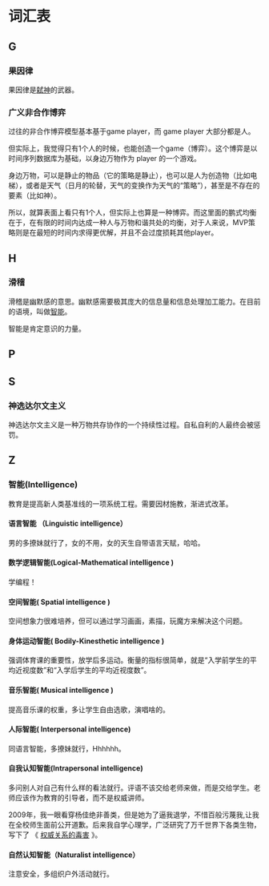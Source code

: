 # 词汇表

## G

### 果因律

果因律是[弑神](https://god-theory.readthedocs.io/zh_CN/latest/chapter_4.html#id6)的武器。

### 广义非合作博弈

过往的非合作博弈模型基本基于game player，而 game player 大部分都是人。

但实际上，我觉得只有1个人的时候，也能创造一个game（博弈）。这个博弈是以时间序列数据库为基础，以身边万物作为 player 的一个游戏。

身边万物，可以是静止的物品（它的策略是静止），也可以是人为创造物（比如电梯），或者是天气（日月的轮替，天气的变换作为天气的“策略”），甚至是不存在的要素（比如神）。

所以，就算表面上看只有1个人，但实际上也算是一种博弈。而这里面的鹏式均衡在于，在有限的时间内达成一种人与万物和谐共处的均衡，对于人来说，MVP策略则是在最短的时间内求得更优解，并且不会过度损耗其他player。

## H

### 滑稽

滑稽是幽默感的意思。幽默感需要极其庞大的信息量和信息处理加工能力。在目前的语境，叫做[智能](https://baike.baidu.com/item/%E6%99%BA%E8%83%BD/66637)。

智能是肯定意识的力量。

## P

## S

### 神选达尔文主义

神选达尔文主义是一种万物共存协作的一个持续性过程。自私自利的人最终会被惩罚。

## Z

### 智能(Intelligence)

教育是提高新人类基准线的一项系统工程。需要因材施教，渐进式改革。

#### 语言智能 （Linguistic intelligence）

男的多撩妹就行了，女的不用，女的天生自带语言天赋，哈哈。

#### 数学逻辑智能(Logical-Mathematical intelligence )

学编程！

#### 空间智能( Spatial intelligence )

空间想象力很难培养，但可以通过学习画画，素描，玩魔方来解决这个问题。

#### 身体运动智能( Bodily-Kinesthetic intelligence )

强调体育课的重要性，放学后多运动。衡量的指标很简单，就是“入学前学生的平均近视度数”和“入学后学生的平均近视度数”。

#### 音乐智能( Musical intelligence )

提高音乐课的权重，多让学生自由选歌，演唱啥的。

#### 人际智能( Interpersonal intelligence)

同语言智能，多撩妹就行，Hhhhhh。

#### 自我认知智能(Intrapersonal intelligence)

多问别人对自己有什么样的看法就行。评语不该交给老师来做，而是交给学生。老师应该作为教育的引导者，而不是权威讲师。

2009年，我一眼看穿杨佳绝非善类，但是她为了逼我退学，不惜百般污蔑我,让我在全校师生面前公开道歉。后来我自学心理学，广泛研究了万千世界下各类生物，写下了 《 [权威关系的毒害](https://zhuanlan.zhihu.com/p/143016953) 》。

#### 自然认知智能（Naturalist intelligence）

注意安全，多组织户外活动就行。
